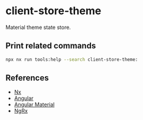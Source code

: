 # client-store-theme

Material theme state store.

## Print related commands

```bash
npx nx run tools:help --search client-store-theme:
```

## References

- [Nx](https://nx.dev)
- [Angular](https://angular.io)
- [Angular Material](https://material.angular.io)
- [NgRx](https://ngrx.io/)
